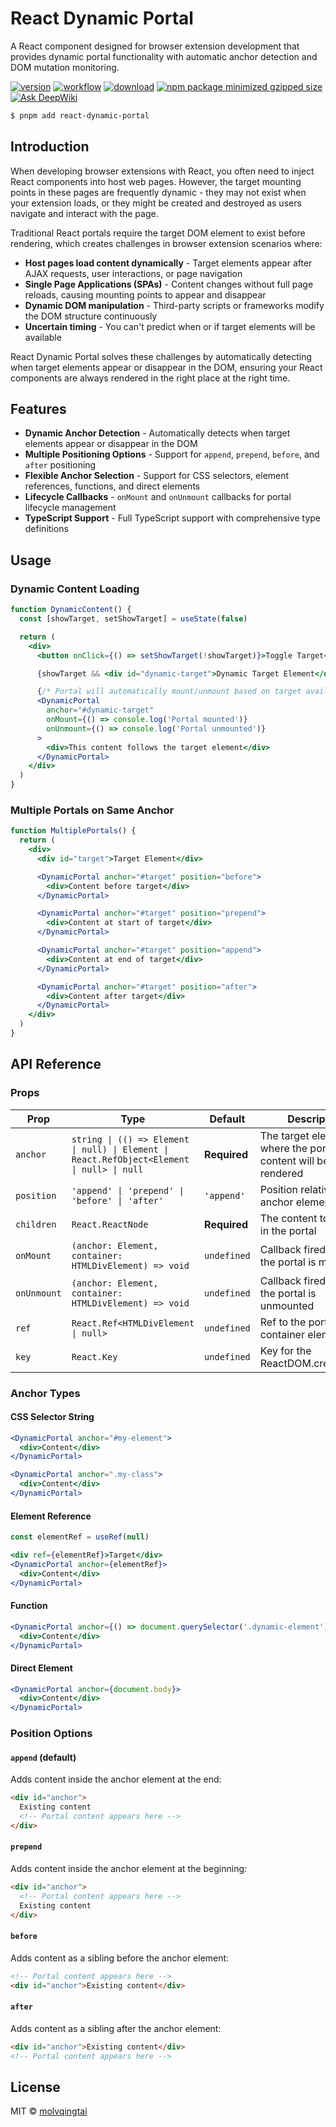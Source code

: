 # React Dynamic Portal

A React component designed for browser extension development that provides dynamic portal functionality with automatic anchor detection and DOM mutation monitoring.

[![version](https://img.shields.io/github/v/release/molvqingtai/react-dynamic-portal)](https://www.npmjs.com/package/react-dynamic-portal) [![workflow](https://github.com/molvqingtai/react-dynamic-portal/actions/workflows/ci.yml/badge.svg)](https://github.com/molvqingtai/react-dynamic-portal/actions) [![download](https://img.shields.io/npm/dt/react-dynamic-portal)](https://www.npmjs.com/package/react-dynamic-portal) [![npm package minimized gzipped size](https://img.shields.io/bundlejs/size/react-dynamic-portal)](https://www.npmjs.com/package/react-dynamic-portal) [![Ask DeepWiki](https://deepwiki.com/badge.svg)](https://deepwiki.com/molvqingtai/react-dynamic-portal)

```bash
$ pnpm add react-dynamic-portal
```

## Introduction

When developing browser extensions with React, you often need to inject React components into host web pages. However, the target mounting points in these pages are frequently dynamic - they may not exist when your extension loads, or they might be created and destroyed as users navigate and interact with the page.

Traditional React portals require the target DOM element to exist before rendering, which creates challenges in browser extension scenarios where:

- **Host pages load content dynamically** - Target elements appear after AJAX requests, user interactions, or page navigation
- **Single Page Applications (SPAs)** - Content changes without full page reloads, causing mounting points to appear and disappear
- **Dynamic DOM manipulation** - Third-party scripts or frameworks modify the DOM structure continuously
- **Uncertain timing** - You can't predict when or if target elements will be available

React Dynamic Portal solves these challenges by automatically detecting when target elements appear or disappear in the DOM, ensuring your React components are always rendered in the right place at the right time.

## Features

- **Dynamic Anchor Detection** - Automatically detects when target elements appear or disappear in the DOM
- **Multiple Positioning Options** - Support for `append`, `prepend`, `before`, and `after` positioning
- **Flexible Anchor Selection** - Support for CSS selectors, element references, functions, and direct elements
- **Lifecycle Callbacks** - `onMount` and `onUnmount` callbacks for portal lifecycle management
- **TypeScript Support** - Full TypeScript support with comprehensive type definitions

## Usage

### Dynamic Content Loading

```jsx
function DynamicContent() {
  const [showTarget, setShowTarget] = useState(false)

  return (
    <div>
      <button onClick={() => setShowTarget(!showTarget)}>Toggle Target</button>

      {showTarget && <div id="dynamic-target">Dynamic Target Element</div>}

      {/* Portal will automatically mount/unmount based on target availability */}
      <DynamicPortal
        anchor="#dynamic-target"
        onMount={() => console.log('Portal mounted')}
        onUnmount={() => console.log('Portal unmounted')}
      >
        <div>This content follows the target element</div>
      </DynamicPortal>
    </div>
  )
}
```

### Multiple Portals on Same Anchor

```jsx
function MultiplePortals() {
  return (
    <div>
      <div id="target">Target Element</div>

      <DynamicPortal anchor="#target" position="before">
        <div>Content before target</div>
      </DynamicPortal>

      <DynamicPortal anchor="#target" position="prepend">
        <div>Content at start of target</div>
      </DynamicPortal>

      <DynamicPortal anchor="#target" position="append">
        <div>Content at end of target</div>
      </DynamicPortal>

      <DynamicPortal anchor="#target" position="after">
        <div>Content after target</div>
      </DynamicPortal>
    </div>
  )
}
```

## API Reference

### Props

| Prop        | Type                                                                                       | Default      | Description                                                  |
| ----------- | ------------------------------------------------------------------------------------------ | ------------ | ------------------------------------------------------------ |
| `anchor`    | `string \| (() => Element \| null) \| Element \| React.RefObject<Element \| null> \| null` | **Required** | The target element where the portal content will be rendered |
| `position`  | `'append' \| 'prepend' \| 'before' \| 'after'`                                             | `'append'`   | Position relative to the anchor element                      |
| `children`  | `React.ReactNode`                                                                          | **Required** | The content to render in the portal                          |
| `onMount`   | `(anchor: Element, container: HTMLDivElement) => void`                                     | `undefined`  | Callback fired when the portal is mounted                    |
| `onUnmount` | `(anchor: Element, container: HTMLDivElement) => void`                                     | `undefined`  | Callback fired when the portal is unmounted                  |
| `ref`       | `React.Ref<HTMLDivElement \| null>`                                                        | `undefined`  | Ref to the portal container element                          |
| `key`       | `React.Key`                                                                                | `undefined`  | Key for the ReactDOM.createPortal                            |

### Anchor Types

#### CSS Selector String

```jsx
<DynamicPortal anchor="#my-element">
  <div>Content</div>
</DynamicPortal>

<DynamicPortal anchor=".my-class">
  <div>Content</div>
</DynamicPortal>
```

#### Element Reference

```jsx
const elementRef = useRef(null)

<div ref={elementRef}>Target</div>
<DynamicPortal anchor={elementRef}>
  <div>Content</div>
</DynamicPortal>
```

#### Function

```jsx
<DynamicPortal anchor={() => document.querySelector('.dynamic-element')}>
  <div>Content</div>
</DynamicPortal>
```

#### Direct Element

```jsx
<DynamicPortal anchor={document.body}>
  <div>Content</div>
</DynamicPortal>
```

### Position Options

#### `append` (default)

Adds content inside the anchor element at the end:

```html
<div id="anchor">
  Existing content
  <!-- Portal content appears here -->
</div>
```

#### `prepend`

Adds content inside the anchor element at the beginning:

```html
<div id="anchor">
  <!-- Portal content appears here -->
  Existing content
</div>
```

#### `before`

Adds content as a sibling before the anchor element:

```html
<!-- Portal content appears here -->
<div id="anchor">Existing content</div>
```

#### `after`

Adds content as a sibling after the anchor element:

```html
<div id="anchor">Existing content</div>
<!-- Portal content appears here -->
```

## License

MIT © [molvqingtai](https://github.com/molvqingtai)
